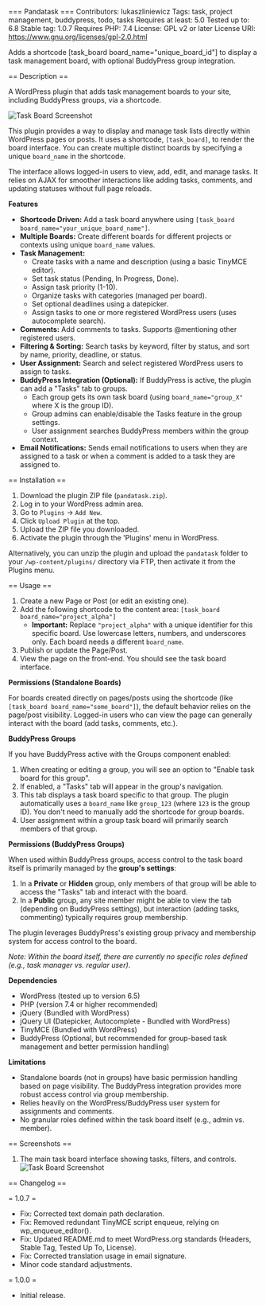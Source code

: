 === Pandatask ===
Contributors: lukaszliniewicz
Tags: task, project management, buddypress, todo, tasks
Requires at least: 5.0
Tested up to: 6.8
Stable tag: 1.0.7
Requires PHP: 7.4
License: GPL v2 or later
License URI: https://www.gnu.org/licenses/gpl-2.0.html

Adds a shortcode [task_board board_name="unique_board_id"] to display a task management board, with optional BuddyPress group integration.

== Description ==

A WordPress plugin that adds task management boards to your site, including BuddyPress groups, via a shortcode.

![Task Board Screenshot](https://github.com/user-attachments/assets/08a516fc-2987-486f-8dab-8ff3f79c9190)

This plugin provides a way to display and manage task lists directly within WordPress pages or posts. It uses a shortcode, `[task_board]`, to render the board interface. You can create multiple distinct boards by specifying a unique `board_name` in the shortcode.

The interface allows logged-in users to view, add, edit, and manage tasks. It relies on AJAX for smoother interactions like adding tasks, comments, and updating statuses without full page reloads.

**Features**

*   **Shortcode Driven:** Add a task board anywhere using `[task_board board_name="your_unique_board_name"]`.
*   **Multiple Boards:** Create different boards for different projects or contexts using unique `board_name` values.
*   **Task Management:**
    *   Create tasks with a name and description (using a basic TinyMCE editor).
    *   Set task status (Pending, In Progress, Done).
    *   Assign task priority (1-10).
    *   Organize tasks with categories (managed per board).
    *   Set optional deadlines using a datepicker.
    *   Assign tasks to one or more registered WordPress users (uses autocomplete search).
*   **Comments:** Add comments to tasks. Supports @mentioning other registered users.
*   **Filtering & Sorting:** Search tasks by keyword, filter by status, and sort by name, priority, deadline, or status.
*   **User Assignment:** Search and select registered WordPress users to assign to tasks.
*   **BuddyPress Integration (Optional):** If BuddyPress is active, the plugin can add a "Tasks" tab to groups.
    *   Each group gets its own task board (using `board_name="group_X"` where X is the group ID).
    *   Group admins can enable/disable the Tasks feature in the group settings.
    *   User assignment searches BuddyPress members within the group context.
*   **Email Notifications:** Sends email notifications to users when they are assigned to a task or when a comment is added to a task they are assigned to.

== Installation ==

1.  Download the plugin ZIP file (`pandatask.zip`).
2.  Log in to your WordPress admin area.
3.  Go to `Plugins` -> `Add New`.
4.  Click `Upload Plugin` at the top.
5.  Upload the ZIP file you downloaded.
6.  Activate the plugin through the 'Plugins' menu in WordPress.

Alternatively, you can unzip the plugin and upload the `pandatask` folder to your `/wp-content/plugins/` directory via FTP, then activate it from the Plugins menu.

== Usage ==

1.  Create a new Page or Post (or edit an existing one).
2.  Add the following shortcode to the content area:
    `[task_board board_name="project_alpha"]`
    *   **Important:** Replace `"project_alpha"` with a unique identifier for this specific board. Use lowercase letters, numbers, and underscores only. Each board needs a different `board_name`.
3.  Publish or update the Page/Post.
4.  View the page on the front-end. You should see the task board interface.

**Permissions (Standalone Boards)**

For boards created directly on pages/posts using the shortcode (like `[task_board board_name="some_board"]`), the default behavior relies on the page/post visibility. Logged-in users who can view the page can generally interact with the board (add tasks, comments, etc.).

**BuddyPress Groups**

If you have BuddyPress active with the Groups component enabled:

1.  When creating or editing a group, you will see an option to "Enable task board for this group".
2.  If enabled, a "Tasks" tab will appear in the group's navigation.
3.  This tab displays a task board specific to that group. The plugin automatically uses a `board_name` like `group_123` (where `123` is the group ID). You don't need to manually add the shortcode for group boards.
4.  User assignment within a group task board will primarily search members of that group.

**Permissions (BuddyPress Groups)**

When used within BuddyPress groups, access control to the task board itself is primarily managed by the **group's settings**:

1.  In a **Private** or **Hidden** group, only members of that group will be able to access the "Tasks" tab and interact with the board.
2.  In a **Public** group, any site member might be able to view the tab (depending on BuddyPress settings), but interaction (adding tasks, commenting) typically requires group membership.

The plugin leverages BuddyPress's existing group privacy and membership system for access control to the board.

*Note: Within the board itself, there are currently no specific roles defined (e.g., task manager vs. regular user)*.

**Dependencies**

*   WordPress (tested up to version 6.5)
*   PHP (version 7.4 or higher recommended)
*   jQuery (Bundled with WordPress)
*   jQuery UI (Datepicker, Autocomplete - Bundled with WordPress)
*   TinyMCE (Bundled with WordPress)
*   BuddyPress (Optional, but recommended for group-based task management and better permission handling)

**Limitations**

*   Standalone boards (not in groups) have basic permission handling based on page visibility. The BuddyPress integration provides more robust access control via group membership.
*   Relies heavily on the WordPress/BuddyPress user system for assignments and comments.
*   No granular roles defined within the task board itself (e.g., admin vs. member).

== Screenshots ==

1.  The main task board interface showing tasks, filters, and controls.
    ![Task Board Screenshot](https://github.com/user-attachments/assets/08a516fc-2987-486f-8dab-8ff3f79c9190)

== Changelog ==

= 1.0.7 =
*   Fix: Corrected text domain path declaration.
*   Fix: Removed redundant TinyMCE script enqueue, relying on wp_enqueue_editor().
*   Fix: Updated README.md to meet WordPress.org standards (Headers, Stable Tag, Tested Up To, License).
*   Fix: Corrected translation usage in email signature.
*   Minor code standard adjustments.

= 1.0.0 =
* Initial release.
